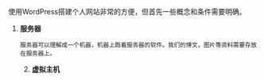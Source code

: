 使用WordPress搭建个人网站非常的方便，但首先一些概念和条件需要明确。

1. **服务器**

       服务器可以理解成一个机器，机器上跑着服务器的软件。我们的博文，图片等资料需要存放在服务器上。

   2. **虚拟主机**



 



